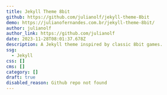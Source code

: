 ```yaml
---
title: Jekyll Theme 8bit
github: https://github.com/julianolf/jekyll-theme-8bit
demo: https://julianofernandes.com.br/jekyll-theme-8bit/
author: julianolf
author_link: https://github.com/julianolf
date: 2023-11-28T08:01:37.678Z
description: A Jekyll theme inspired by classic 8bit games.
ssg:
  - Jekyll
css: []
cms: []
category: []
draft: true
disabled_reason: Github repo not found
---
```


